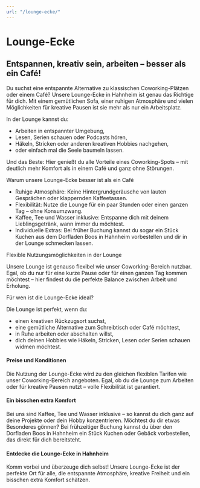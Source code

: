```yaml
---
url: "/lounge-ecke/"
---
```


# Lounge-Ecke
## Entspannen, kreativ sein, arbeiten – besser als ein Café!

Du suchst eine entspannte Alternative zu klassischen Coworking-Plätzen oder einem Café? Unsere Lounge-Ecke in Hahnheim ist genau das Richtige für dich. Mit einem gemütlichen Sofa, einer ruhigen Atmosphäre und vielen Möglichkeiten für kreative Pausen ist sie mehr als nur ein Arbeitsplatz.

In der Lounge kannst du:

- Arbeiten in entspannter Umgebung,
- Lesen, Serien schauen oder Podcasts hören,
- Häkeln, Stricken oder anderen kreativen Hobbies nachgehen,
- oder einfach mal die Seele baumeln lassen.

Und das Beste: Hier genießt du alle Vorteile eines Coworking-Spots – mit deutlich mehr Komfort als in einem Café und ganz ohne Störungen.

Warum unsere Lounge-Ecke besser ist als ein Café

- Ruhige Atmosphäre: Keine Hintergrundgeräusche von lauten Gesprächen oder klappernden Kaffeetassen.
- Flexibilität: Nutze die Lounge für ein paar Stunden oder einen ganzen Tag – ohne Konsumzwang.
- Kaffee, Tee und Wasser inklusive: Entspanne dich mit deinem Lieblingsgetränk, wann immer du möchtest.
- Individuelle Extras: Bei früher Buchung kannst du sogar ein Stück Kuchen aus dem Dorfladen Boos in Hahnheim vorbestellen und dir in der Lounge schmecken lassen.

Flexible Nutzungsmöglichkeiten in der Lounge

Unsere Lounge ist genauso flexibel wie unser Coworking-Bereich nutzbar. Egal, ob du nur für eine kurze Pause oder für einen ganzen Tag kommen möchtest – hier findest du die perfekte Balance zwischen Arbeit und Erholung.

Für wen ist die Lounge-Ecke ideal?

Die Lounge ist perfekt, wenn du:

- einen kreativen Rückzugsort suchst,
- eine gemütliche Alternative zum Schreibtisch oder Café möchtest,
- in Ruhe arbeiten oder abschalten willst,
- dich deinen Hobbies wie Häkeln, Stricken, Lesen oder Serien schauen widmen möchtest.

#### Preise und Konditionen

Die Nutzung der Lounge-Ecke wird zu den gleichen flexiblen Tarifen wie unser Coworking-Bereich angeboten. Egal, ob du die Lounge zum Arbeiten oder für kreative Pausen nutzt – volle Flexibilität ist garantiert.

#### Ein bisschen extra Komfort

Bei uns sind Kaffee, Tee und Wasser inklusive – so kannst du dich ganz auf deine Projekte oder dein Hobby konzentrieren. Möchtest du dir etwas Besonderes gönnen? Bei frühzeitiger Buchung kannst du über den Dorfladen Boos in Hahnheim ein Stück Kuchen oder Gebäck vorbestellen, das direkt für dich bereitsteht.

#### Entdecke die Lounge-Ecke in Hahnheim

Komm vorbei und überzeuge dich selbst! Unsere Lounge-Ecke ist der perfekte Ort für alle, die entspannte Atmosphäre, kreative Freiheit und ein bisschen extra Komfort schätzen.

